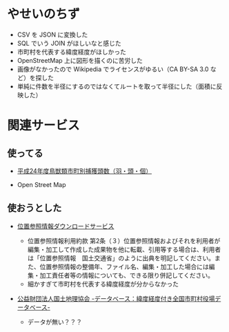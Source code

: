 やせいのちず
===========

* CSV を JSON に変換した
* SQL でいう JOIN がほしいなと感じた
* 市町村を代表する緯度経度がほしかった
* OpenStreetMap 上に図形を描くのに苦労した
* 画像がなかったので Wikipedia でライセンスがゆるい（CA BY-SA 3.0 など）を探した
* 単純に件数を半径にするのではなくてルートを取って半径にした（面積に反映した）

関連サービス
============

使ってる
-------

* [平成24年度鳥獣類市町別捕獲頭数（羽・頭・個）](http://www.pref.fukui.jp/doc/dx-suishin/opendata/list10_chouju.html)

* Open Street Map


使おうとした
-----------

* [位置参照情報ダウンロードサービス](http://nlftp.mlit.go.jp/isj/)
  * 位置参照情報利用約款 第2条（３）位置参照情報およびそれを利用者が編集・加工して作成した成果物を他に転載、引用等する場合は、利用者は「位置参照情報　国土交通省」のように出典を明記してください。また、位置参照情報の整備年、ファイル名、編集・加工した場合には編集・加工責任者等の情報についても、できる限り併記してください。
  * 細かすぎて市町村を代表する緯度経度が分からなかった

* [公益財団法人国土地理協会 -データベース：緯度経度付き全国市町村役場データベース-](http://www.kokudo.or.jp/database/007.html)
  * データが無い？？？

